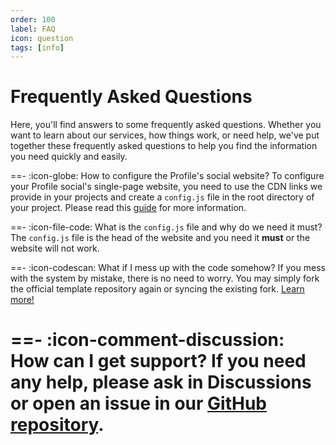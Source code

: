 ```yaml
---
order: 100
label: FAQ
icon: question
tags: [info]
---
```


# Frequently Asked Questions
Here, you'll find answers to some frequently asked questions. Whether you want to learn about our services, how things work, or need help, we've put together these frequently asked questions to help you find the information you need quickly and easily.

==- :icon-globe: How to configure the Profile's social website?
To configure your Profile social's single-page website, you need to use the CDN links we provide in your projects and create a `config.js` file in the root directory of your project. Please read this [guide](/configuration) for more information.

==- :icon-file-code: What is the `config.js` file and why do we need it must?
The `config.js` file is the head of the website and you need it **must** or the website will not work.

==- :icon-codescan: What if I mess up with the code somehow?
If you mess with the system by mistake, there is no need to worry. You may simply fork the official template repository again or syncing the existing fork. [Learn more!](https://docs.github.com/en/pull-requests/collaborating-with-pull-requests/working-with-forks/syncing-a-fork) 

==- :icon-comment-discussion: How can I get support?
If you need any help, please ask in Discussions or open an issue in our [GitHub repository](https://github.com/profilie/profilie/).
===
